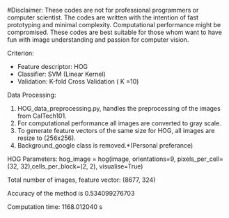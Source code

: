 #Disclaimer: 
These codes are not for professional programmers or computer scientist. The codes are written with the intention of fast prototyping and
minimal complexity. Computational performance might be compromised. These codes are best suitable for those whom want to have fun with 
image understanding and passion for computer vision. 

Criterion:
* Feature descriptor: HOG
* Classifier: SVM (Linear Kernel)
* Validation: K-fold Cross Validation ( K =10) 

Data Processing:
1. HOG_data_preprocessing.py, handles the preprocessing of the images from CalTech101. 
2. For computational performance all images are converted to gray scale. 
3. To generate feature vectors of the same size for HOG, all images are resize to (256x256). 
4. Background_google class is removed.*(Personal preferance)  


HOG Parameters:
hog_image = hog(image, orientations=9, pixels_per_cell=(32, 32),cells_per_block=(2, 2), visualise=True)

Total number of images, feature vector: (8677, 324)

Accuracy of the method is 0.534099276703

Computation time: 1168.012040 s

